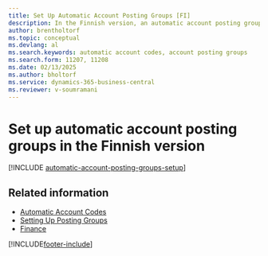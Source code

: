 ```yaml
---
title: Set Up Automatic Account Posting Groups [FI]
description: In the Finnish version, an automatic account posting group must be created to use automatic account codes.
author: brentholtorf
ms.topic: conceptual
ms.devlang: al
ms.search.keywords: automatic account codes, account posting groups
ms.search.form: 11207, 11208
ms.date: 02/13/2025
ms.author: bholtorf
ms.service: dynamics-365-business-central
ms.reviewer: v-soumramani
---
```


# Set up automatic account posting groups in the Finnish version

[!INCLUDE [automatic-account-posting-groups-setup](../includes/FISE/automatic-account-posting-groups-setup.md)]

## Related information

- [Automatic Account Codes](automatic-account-codes.md)  
- [Setting Up Posting Groups](../../finance-posting-groups.md)  
- [Finance](../../finance.md)  

[!INCLUDE[footer-include](../../includes/footer-banner.md)]
